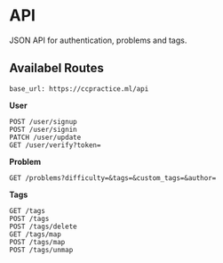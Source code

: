 # API

JSON API for authentication, problems and tags.

## Availabel Routes
```
base_url: https://ccpractice.ml/api
```
__User__
```
POST /user/signup
POST /user/signin
PATCH /user/update
GET /user/verify?token=
```

__Problem__
```
GET /problems?difficulty=&tags=&custom_tags=&author=
```

__Tags__
```
GET /tags
POST /tags
POST /tags/delete
GET /tags/map
POST /tags/map
POST /tags/unmap
```
